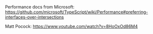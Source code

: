 Performance docs from Microsoft: https://github.com/microsoft/TypeScript/wiki/Performance#preferring-interfaces-over-intersections

Matt Pocock: https://www.youtube.com/watch?v=8HoOxOd86M4